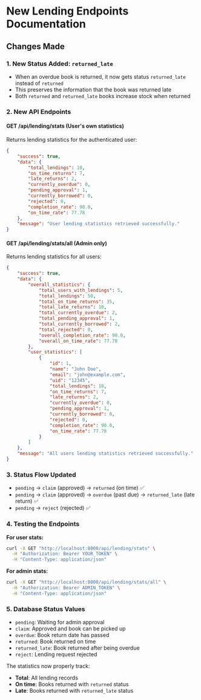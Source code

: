 # New Lending Endpoints Documentation

## Changes Made

### 1. **New Status Added: `returned_late`**

-   When an overdue book is returned, it now gets status `returned_late` instead of `returned`
-   This preserves the information that the book was returned late
-   Both `returned` and `returned_late` books increase stock when returned

### 2. **New API Endpoints**

#### **GET /api/lending/stats** (User's own statistics)

Returns lending statistics for the authenticated user:

```json
{
    "success": true,
    "data": {
        "total_lendings": 10,
        "on_time_returns": 7,
        "late_returns": 2,
        "currently_overdue": 0,
        "pending_approval": 1,
        "currently_borrowed": 0,
        "rejected": 0,
        "completion_rate": 90.0,
        "on_time_rate": 77.78
    },
    "message": "User lending statistics retrieved successfully."
}
```

#### **GET /api/lending/stats/all** (Admin only)

Returns lending statistics for all users:

```json
{
    "success": true,
    "data": {
        "overall_statistics": {
            "total_users_with_lendings": 5,
            "total_lendings": 50,
            "total_on_time_returns": 35,
            "total_late_returns": 10,
            "total_currently_overdue": 2,
            "total_pending_approval": 1,
            "total_currently_borrowed": 2,
            "total_rejected": 0,
            "overall_completion_rate": 90.0,
            "overall_on_time_rate": 77.78
        },
        "user_statistics": [
            {
                "id": 1,
                "name": "John Doe",
                "email": "john@example.com",
                "uid": "12345",
                "total_lendings": 10,
                "on_time_returns": 7,
                "late_returns": 2,
                "currently_overdue": 0,
                "pending_approval": 1,
                "currently_borrowed": 0,
                "rejected": 0,
                "completion_rate": 90.0,
                "on_time_rate": 77.78
            }
        ]
    },
    "message": "All users lending statistics retrieved successfully."
}
```

### 3. **Status Flow Updated**

-   `pending` → `claim` (approved) → `returned` (on time) ✅
-   `pending` → `claim` (approved) → `overdue` (past due) → `returned_late` (late return) ✅
-   `pending` → `reject` (rejected) ✅

### 4. **Testing the Endpoints**

**For user stats:**

```bash
curl -X GET "http://localhost:8000/api/lending/stats" \
  -H "Authorization: Bearer YOUR_TOKEN" \
  -H "Content-Type: application/json"
```

**For admin stats:**

```bash
curl -X GET "http://localhost:8000/api/lending/stats/all" \
  -H "Authorization: Bearer ADMIN_TOKEN" \
  -H "Content-Type: application/json"
```

### 5. **Database Status Values**

-   `pending`: Waiting for admin approval
-   `claim`: Approved and book can be picked up
-   `overdue`: Book return date has passed
-   `returned`: Book returned on time
-   `returned_late`: Book returned after being overdue
-   `reject`: Lending request rejected

The statistics now properly track:

-   **Total**: All lending records
-   **On time**: Books returned with `returned` status
-   **Late**: Books returned with `returned_late` status
